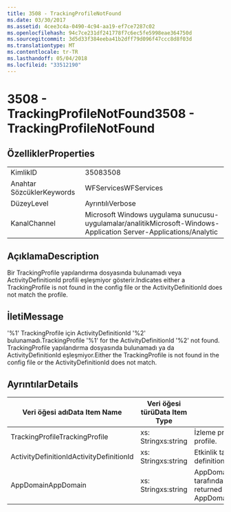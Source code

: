 ```yaml
---
title: 3508 - TrackingProfileNotFound
ms.date: 03/30/2017
ms.assetid: 4cee3c4a-0490-4c94-aa19-ef7ce7287c02
ms.openlocfilehash: 94c7ce231df241778f7c6ec5fe5998eae364750d
ms.sourcegitcommit: 3d5d33f384eeba41b2dff79d096f47ccc8d8f03d
ms.translationtype: MT
ms.contentlocale: tr-TR
ms.lasthandoff: 05/04/2018
ms.locfileid: "33512190"
---
```

# <a name="3508---trackingprofilenotfound"></a><span data-ttu-id="a0b5d-102">3508 - TrackingProfileNotFound</span><span class="sxs-lookup"><span data-stu-id="a0b5d-102">3508 - TrackingProfileNotFound</span></span>
## <a name="properties"></a><span data-ttu-id="a0b5d-103">Özellikler</span><span class="sxs-lookup"><span data-stu-id="a0b5d-103">Properties</span></span>  
  
|||  
|-|-|  
|<span data-ttu-id="a0b5d-104">Kimlik</span><span class="sxs-lookup"><span data-stu-id="a0b5d-104">ID</span></span>|<span data-ttu-id="a0b5d-105">3508</span><span class="sxs-lookup"><span data-stu-id="a0b5d-105">3508</span></span>|  
|<span data-ttu-id="a0b5d-106">Anahtar Sözcükler</span><span class="sxs-lookup"><span data-stu-id="a0b5d-106">Keywords</span></span>|<span data-ttu-id="a0b5d-107">WFServices</span><span class="sxs-lookup"><span data-stu-id="a0b5d-107">WFServices</span></span>|  
|<span data-ttu-id="a0b5d-108">Düzey</span><span class="sxs-lookup"><span data-stu-id="a0b5d-108">Level</span></span>|<span data-ttu-id="a0b5d-109">Ayrıntılı</span><span class="sxs-lookup"><span data-stu-id="a0b5d-109">Verbose</span></span>|  
|<span data-ttu-id="a0b5d-110">Kanal</span><span class="sxs-lookup"><span data-stu-id="a0b5d-110">Channel</span></span>|<span data-ttu-id="a0b5d-111">Microsoft Windows uygulama sunucusu-uygulamalar/analitik</span><span class="sxs-lookup"><span data-stu-id="a0b5d-111">Microsoft-Windows-Application Server-Applications/Analytic</span></span>|  
  
## <a name="description"></a><span data-ttu-id="a0b5d-112">Açıklama</span><span class="sxs-lookup"><span data-stu-id="a0b5d-112">Description</span></span>  
 <span data-ttu-id="a0b5d-113">Bir TrackingProfile yapılandırma dosyasında bulunamadı veya ActivityDefinitionId profili eşleşmiyor gösterir.</span><span class="sxs-lookup"><span data-stu-id="a0b5d-113">Indicates either a TrackingProfile is not found in the config file or the ActivityDefinitionId does not match the profile.</span></span>  
  
## <a name="message"></a><span data-ttu-id="a0b5d-114">İleti</span><span class="sxs-lookup"><span data-stu-id="a0b5d-114">Message</span></span>  
 <span data-ttu-id="a0b5d-115">'%1' TrackingProfile için ActivityDefinitionId '%2' bulunamadı.</span><span class="sxs-lookup"><span data-stu-id="a0b5d-115">TrackingProfile '%1' for the ActivityDefinitionId '%2' not found.</span></span> <span data-ttu-id="a0b5d-116">TrackingProfile yapılandırma dosyasında bulunamadı ya da ActivityDefinitionId eşleşmiyor.</span><span class="sxs-lookup"><span data-stu-id="a0b5d-116">Either the TrackingProfile is not found in the config file or the ActivityDefinitionId does not match.</span></span>  
  
## <a name="details"></a><span data-ttu-id="a0b5d-117">Ayrıntılar</span><span class="sxs-lookup"><span data-stu-id="a0b5d-117">Details</span></span>  
  
|<span data-ttu-id="a0b5d-118">Veri öğesi adı</span><span class="sxs-lookup"><span data-stu-id="a0b5d-118">Data Item Name</span></span>|<span data-ttu-id="a0b5d-119">Veri öğesi türü</span><span class="sxs-lookup"><span data-stu-id="a0b5d-119">Data Item Type</span></span>|<span data-ttu-id="a0b5d-120">Açıklama</span><span class="sxs-lookup"><span data-stu-id="a0b5d-120">Description</span></span>|  
|--------------------|--------------------|-----------------|  
|<span data-ttu-id="a0b5d-121">TrackingProfile</span><span class="sxs-lookup"><span data-stu-id="a0b5d-121">TrackingProfile</span></span>|<span data-ttu-id="a0b5d-122">xs: String</span><span class="sxs-lookup"><span data-stu-id="a0b5d-122">xs:string</span></span>|<span data-ttu-id="a0b5d-123">İzleme profili adı.</span><span class="sxs-lookup"><span data-stu-id="a0b5d-123">The name of the tracking profile.</span></span>|  
|<span data-ttu-id="a0b5d-124">ActivityDefinitionId</span><span class="sxs-lookup"><span data-stu-id="a0b5d-124">ActivityDefinitionId</span></span>|<span data-ttu-id="a0b5d-125">xs: String</span><span class="sxs-lookup"><span data-stu-id="a0b5d-125">xs:string</span></span>|<span data-ttu-id="a0b5d-126">Etkinlik tanımı kimliği.</span><span class="sxs-lookup"><span data-stu-id="a0b5d-126">The activity definition id.</span></span>|  
|<span data-ttu-id="a0b5d-127">AppDomain</span><span class="sxs-lookup"><span data-stu-id="a0b5d-127">AppDomain</span></span>|<span data-ttu-id="a0b5d-128">xs: String</span><span class="sxs-lookup"><span data-stu-id="a0b5d-128">xs:string</span></span>|<span data-ttu-id="a0b5d-129">AppDomain.CurrentDomain.FriendlyName tarafından döndürülen dize.</span><span class="sxs-lookup"><span data-stu-id="a0b5d-129">The string returned by AppDomain.CurrentDomain.FriendlyName.</span></span>|
